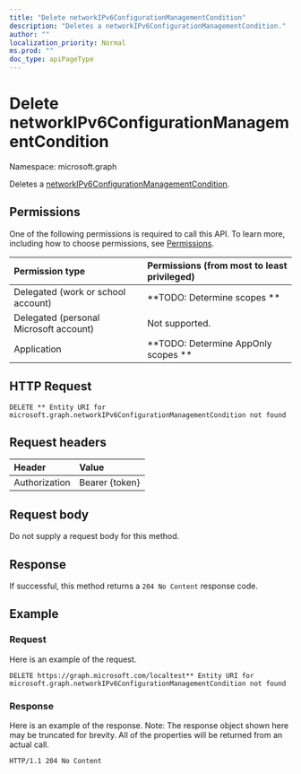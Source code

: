 ```yaml
---
title: "Delete networkIPv6ConfigurationManagementCondition"
description: "Deletes a networkIPv6ConfigurationManagementCondition."
author: ""
localization_priority: Normal
ms.prod: ""
doc_type: apiPageType
---
```


# Delete networkIPv6ConfigurationManagementCondition

Namespace: microsoft.graph

Deletes a [networkIPv6ConfigurationManagementCondition](../resources/networkipv6configurationmanagementcondition.md).

## Permissions
One of the following permissions is required to call this API. To learn more, including how to choose permissions, see [Permissions](/concepts/permissions-reference.md).

|Permission type|Permissions (from most to least privileged)|
|:---|:---|
|Delegated (work or school account)|**TODO: Determine scopes **|
|Delegated (personal Microsoft account)|Not supported.|
|Application|**TODO: Determine AppOnly scopes **|

## HTTP Request
<!-- {
  "blockType": "ignored"
}
-->
``` http
DELETE ** Entity URI for microsoft.graph.networkIPv6ConfigurationManagementCondition not found
```

## Request headers
|Header|Value|
|:---|:---|
|Authorization|Bearer {token}|

## Request body
Do not supply a request body for this method.

## Response
If successful, this method returns a `204 No Content` response code.

## Example

### Request
Here is an example of the request.
<!-- {
  "blockType": "request",
  "name": "delete_networkipv6configurationmanagementcondition"
}
-->
``` http
DELETE https://graph.microsoft.com/localtest** Entity URI for microsoft.graph.networkIPv6ConfigurationManagementCondition not found
```

### Response
Here is an example of the response. Note: The response object shown here may be truncated for brevity. All of the properties will be returned from an actual call.
<!-- {
  "blockType": "response",
  "truncated": true
}
-->
``` http
HTTP/1.1 204 No Content
```


